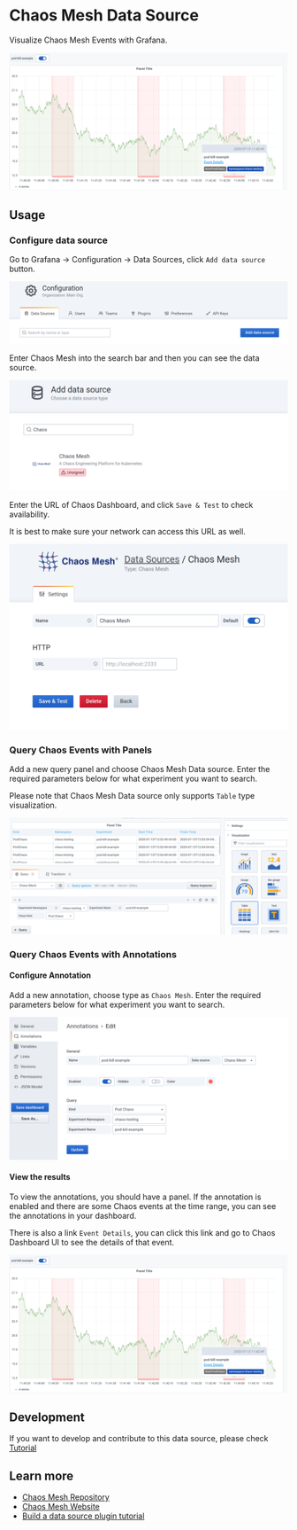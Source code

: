 # Chaos Mesh Data Source

Visualize Chaos Mesh Events with Grafana.

![screenshot](https://raw.githubusercontent.com/chaos-mesh/chaos-mesh-datasource/master/docs/assets/example.png)

## Usage

### Configure data source

Go to Grafana -> Configuration -> Data Sources, click `Add data source` button.

![add-data-source](https://raw.githubusercontent.com/chaos-mesh/chaos-mesh-datasource/master/docs/assets/add-datasource.png)

Enter Chaos Mesh into the search bar and then you can see the data source.

![find data source](https://raw.githubusercontent.com/chaos-mesh/chaos-mesh-datasource/master/docs/assets/find-data-source.png)

Enter the URL of Chaos Dashboard, and click `Save & Test` to check availability.

It is best to make sure your network can access this URL as well.

![configure data source](https://raw.githubusercontent.com/chaos-mesh/chaos-mesh-datasource/master/docs/assets/configure-datasource.png)

### Query Chaos Events with Panels

Add a new query panel and choose Chaos Mesh Data source. Enter the required parameters below for what experiment you want to search.

Please note that Chaos Mesh Data source only supports `Table` type visualization.

![panel query](https://raw.githubusercontent.com/chaos-mesh/chaos-mesh-datasource/master/docs/assets/new-panel.png)

### Query Chaos Events with Annotations

#### Configure Annotation

Add a new annotation, choose type as `Chaos Mesh`. Enter the required parameters below for what experiment you want to search.

![configure annotation](https://raw.githubusercontent.com/chaos-mesh/chaos-mesh-datasource/master/docs/assets/configure-annotation.png)

#### View the results

To view the annotations, you should have a panel. If the annotation is enabled and there are some Chaos events at the time range, you can see the annotations in your dashboard.

There is also a link `Event Details`, you can click this link and go to Chaos Dashboard UI to see the details of that event.

![example](https://raw.githubusercontent.com/chaos-mesh/chaos-mesh-datasource/master/docs/assets/example.png)

## Development

If you want to develop and contribute to this data source, please check [Tutorial](https://raw.githubusercontent.com/chaos-mesh/chaos-mesh-datasource/master/docs/dev.md)

## Learn more
- [Chaos Mesh Repository](https://github.com/pingcap/chaos-mesh)
- [Chaos Mesh Website](https://chaos-mesh.org/)
- [Build a data source plugin tutorial](https://grafana.com/tutorials/build-a-data-source-plugin)
